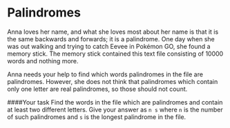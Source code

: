 # Palindromes

Anna loves her name, and what she loves most about her name is that it is the same backwards and forwards; it is a palindrome. One day when she was out walking and trying to catch Eevee in Pokémon GO, she found a memory stick. The memory stick contained this text file consisting of 10000 words and nothing more.

Anna needs your help to find which words palindromes in the file are palindromes. However, she does not think that palindromes which contain only one letter are real palindromes, so those should not count.

####Your task
Find the words in the file which are palindromes and contain at least two different letters. Give your answer as `n s` where `n` is the number of such palindromes and `s` is the longest palindrome in the file.
